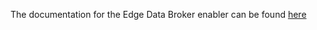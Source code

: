The documentation for the Edge Data Broker enabler can be found [here](https://assist-iot-enablers-documentation.readthedocs.io/en/latest/index.html) 